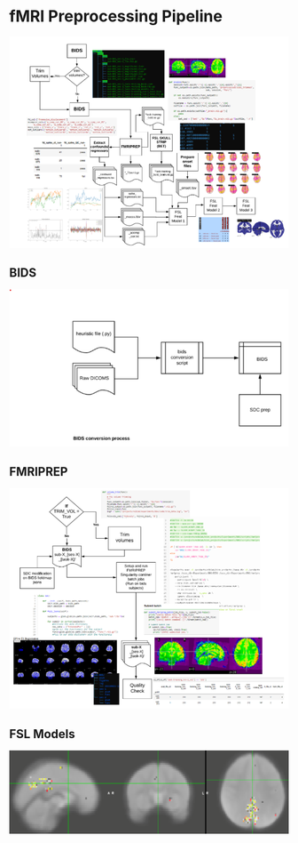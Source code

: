 # fMRI Preprocessing Pipeline

![](images/preproc.png)

## BIDS  
![](images/bids_flow.png)

## FMRIPREP

![](images/fmriprep_pipeline.png)


## FSL Models
![](images/fsleyes_crop.png)  
